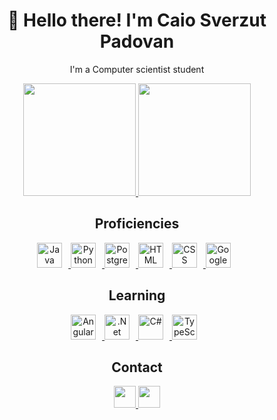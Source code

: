 <h1 align="center">👋 Hello there! I'm Caio Sverzut Padovan</h1>

<div class="github_stats" align="center">
  <p>I'm a Computer scientist student</p>
  
  <a href="#">
  <img height="180em" src="https://github-readme-stats.vercel.app/api?username=caiopadovan&hide_rank=true&show_icons=true&theme=tokyonight&include_all_commits=true&count_private=true"/>
  <img height="180em" src="https://github-readme-stats.vercel.app/api/top-langs/?username=caiopadovan&layout=compact&langs_count=6&theme=tokyonight"/>
  </a>
</div>

<h2 align="center">Proficiencies</h2>

<div class="proficiencies_block" align="center">
  <a href="#"> 
    <img title="Java" height="40px" style="padding-right:10px" src="https://cdn.jsdelivr.net/gh/devicons/devicon/icons/java/java-original.svg">
    <img title="Python" height="40px" style="padding-right:10px" src="https://cdn.jsdelivr.net/gh/devicons/devicon/icons/python/python-original.svg">
    <img title="Postgresql" height="40px" style="padding-right:10px" src="https://cdn.jsdelivr.net/gh/devicons/devicon/icons/postgresql/postgresql-original.svg">
    <img title="HTML" height="40px" style="padding-right:10px" src="https://cdn.iconscout.com/icon/premium/png-256-thumb/html-2752158-2284975.png?f=webp">
    <img title="CSS" height="40px" style="padding-right:10px" src="https://upload.wikimedia.org/wikipedia/commons/thumb/6/62/CSS3_logo.svg/2048px-CSS3_logo.svg.png">
    <img title="GoogleCloud" height="40px" style="padding-right:10px" src="https://static-00.iconduck.com/assets.00/google-cloud-icon-2048x1646-7admxejz.png">
  </a>

  <h2 align= "center">Learning</h2>

  <div class="learning_block"></div>
  <a href="#">
    <img title="Angular" height="40px" style="padding-right:10px" src="https://angular.io/assets/images/logos/angular/angular.png">
    <img title=".Net" height="40px" style="padding-right:10px" src="https://cdn.iconscout.com/icon/free/png-512/free-dot-net-3521393-2944837.png?f=webp&w=256">
    <img title="C#" height="40px" style="padding-right:10px" src="https://static-00.iconduck.com/assets.00/c-sharp-c-icon-1822x2048-wuf3ijab.png">
    <img title="TypeScript" height="40px" style="padding-right:10px" src="https://cdn-icons-png.flaticon.com/256/919/919832.png">
  </a>

<h2 align="center">Contact</h2>
<div class="contact_me" align="center"> 
  <a href="mailto:caiopadovan1@hotmail.com">
    <img src="https://img.shields.io/badge/Gmail-D14836?style=for-the-badge&logo=gmail&logoColor=white" height="35px" target="_blank">
  </a>
  <a href="https://www.linkedin.com/in/caio-padovan-b28a97262/">
     <img src="https://img.shields.io/badge/-LinkedIn-%230077B5?style=for-the-badge&logo=linkedin&logoColor=white" height="35px" target="_blank">
  </a>
</div>
